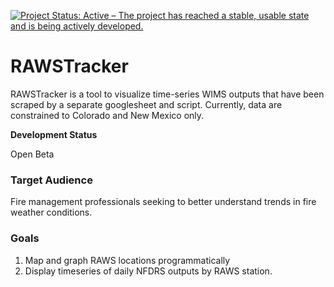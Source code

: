 [![Project Status: Active – The project has reached a stable, usable state and is being actively developed.](https://www.repostatus.org/badges/latest/active.svg)](https://www.repostatus.org/#active)

# RAWSTracker

RAWSTracker is a tool to visualize time-series WIMS outputs that have been scraped by a separate googlesheet and script. Currently, data are constrained to Colorado and New Mexico only.

**Development Status**

Open Beta

### Target Audience

Fire management professionals seeking to better understand trends in fire weather conditions.

### Goals

1. Map and graph RAWS locations programmatically
2. Display timeseries of daily NFDRS outputs by RAWS station.